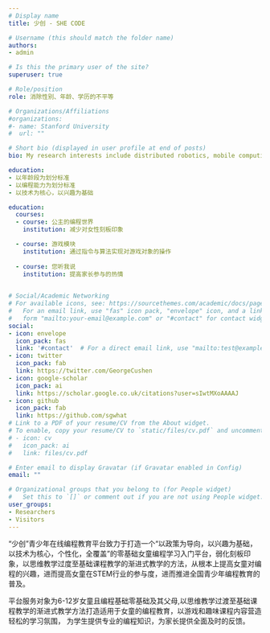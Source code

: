 ```yaml
---
# Display name
title: 少创 - SHE CODE

# Username (this should match the folder name)
authors:
- admin

# Is this the primary user of the site?
superuser: true

# Role/position
role: 消除性别、年龄、学历的不平等

# Organizations/Affiliations
#organizations:
#- name: Stanford University
#  url: ""

# Short bio (displayed in user profile at end of posts)
bio: My research interests include distributed robotics, mobile computing and programmable matter.

education:
- 以年龄段为划分标准
- 以编程能力为划分标准
- 以技术为核心，以兴趣为基础

education:
  courses:
  - course: 公主的编程世界
    institution: 减少对女性刻板印象

  - course: 游戏模块
    institution: 通过指令与算法实现对游戏对象的操作
     
  - course: 您听我说
    institution: 提高家长参与的热情
     

# Social/Academic Networking
# For available icons, see: https://sourcethemes.com/academic/docs/page-builder/#icons
#   For an email link, use "fas" icon pack, "envelope" icon, and a link in the
#   form "mailto:your-email@example.com" or "#contact" for contact widget.
social:
- icon: envelope
  icon_pack: fas
  link: '#contact'  # For a direct email link, use "mailto:test@example.org".
- icon: twitter
  icon_pack: fab
  link: https://twitter.com/GeorgeCushen
- icon: google-scholar
  icon_pack: ai
  link: https://scholar.google.co.uk/citations?user=sIwtMXoAAAAJ
- icon: github
  icon_pack: fab
  link: https://github.com/sgwhat
# Link to a PDF of your resume/CV from the About widget.
# To enable, copy your resume/CV to `static/files/cv.pdf` and uncomment the lines below.
# - icon: cv
#   icon_pack: ai
#   link: files/cv.pdf

# Enter email to display Gravatar (if Gravatar enabled in Config)
email: ""

# Organizational groups that you belong to (for People widget)
#   Set this to `[]` or comment out if you are not using People widget.
user_groups:
- Researchers
- Visitors
---
```

“少创”青少年在线编程教育平台致力于打造一个“以政策为导向，以兴趣为基础，以技术为核心，个性化，全覆盖”的零基础女童编程学习入门平台，弱化刻板印象，以思维教学过度至基础课程教学的渐进式教学的方法，从根本上提高女童对编程的兴趣，进而提高女童在STEM行业的参与度，进而推进全国青少年编程教育的普及。

平台服务对象为6-12岁女童且编程基础零基础及其父母,以思维教学过渡至基础课程教学的渐进式教学方法打造适用于女童的编程教育，以游戏和趣味课程内容营造轻松的学习氛围， 为学生提供专业的编程知识，为家长提供全面及时的反馈。
